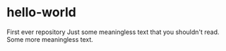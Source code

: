 # hello-world
First ever repository
Just some meaningless text that you shouldn't read.
Some more meaningless text.
